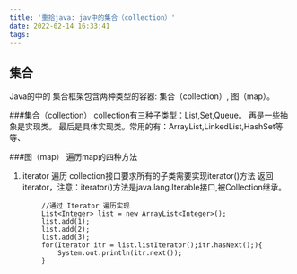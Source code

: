 ```yaml
---
title: '重拾java: jav中的集合（collection）'
date: 2022-02-14 16:33:41
tags:
---
```

集合
---
Java的中的 集合框架包含两种类型的容器: 集合（collection）,
图（map）。

###集合（collection）
collection有三种子类型：List,Set,Queue。 再是一些抽象是实现类。
最后是具体实现类。常用的有：ArrayList,LinkedList,HashSet等等、

###图（map）
遍历map的四种方法
1. iterator 遍历
collection接口要求所有的子类需要实现iterator()方法
返回iterator，注意：iterator()方法是java.lang.Iterable接口,被Collection继承。
```
        //通过 Iterator 遍历实现
        List<Integer> list = new ArrayList<Integer>();
        list.add(1);
        list.add(2);
        list.add(3);
        for(Iterator itr = list.listIterator();itr.hasNext();){
            System.out.println(itr.next());
        }
```
    

